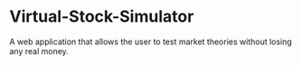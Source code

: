 # Virtual-Stock-Simulator
A web application that allows the user to test market theories without losing any real money.
